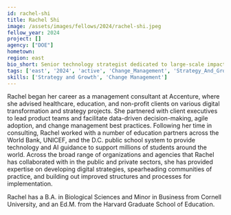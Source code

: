 ```yaml
---
id: rachel-shi
title: Rachel Shi
image: /assets/images/fellows/2024/rachel-shi.jpeg
fellow_year: 2024
project: []
agency: ["DOE"]
hometown: 
region: east
bio_short: Senior technology strategist dedicated to large-scale impact.
tags: ['east', '2024', 'active', 'Change_Management', 'Strategy_And_Growth']
skills: ['Strategy and Growth', 'Change Management']
---
```

Rachel began her career as a management consultant at Accenture, where she advised healthcare, education, and non-profit clients on various digital transformation and strategy projects. She partnered with client executives to lead product teams and facilitate data-driven decision-making, agile adoption, and change management best practices. Following her time in consulting, Rachel worked with a number of education partners across the World Bank, UNICEF, and the D.C. public school system to provide technology and AI guidance to support millions of students around the world. Across the broad range of organizations and agencies that Rachel has collaborated with in the public and private sectors, she has provided expertise on developing digital strategies, spearheading communities of practice, and building out improved structures and processes for implementation.

Rachel has a B.A. in Biological Sciences and Minor in Business from Cornell University, and an Ed.M. from the Harvard Graduate School of Education.
